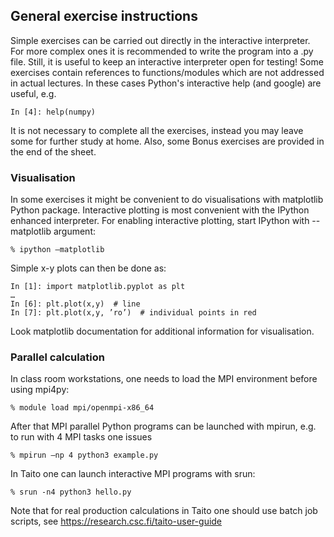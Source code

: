 ## General exercise instructions

Simple exercises can be carried out directly in the interactive interpreter.
For more complex ones it is recommended to write the program into a .py file.
Still, it is useful to keep an interactive interpreter open for testing!
Some exercises contain references to functions/modules which are not addressed
in actual lectures. In these cases Python's interactive help (and google) are
useful, e.g.

```
In [4]: help(numpy)
```

It is not necessary to complete all the exercises, instead you may leave some
for further study at home. Also, some Bonus exercises are provided in the end
of the sheet.

### Visualisation

In some exercises it might be convenient to do visualisations with matplotlib
Python package. Interactive plotting is most convenient with the IPython
enhanced interpreter. For enabling interactive plotting, start IPython with
--matplotlib argument:
```
% ipython –matplotlib
```
Simple x-y plots can then be done as:

```
In [1]: import matplotlib.pyplot as plt
…
In [6]: plt.plot(x,y)  # line
In [7]: plt.plot(x,y, ’ro’)  # individual points in red
```
Look matplotlib documentation for additional information for visualisation.

### Parallel calculation

In class room workstations, one needs to load the MPI environment before using
mpi4py:

```
% module load mpi/openmpi-x86_64
```

After that MPI parallel Python programs can be launched with mpirun, e.g. to
run with 4 MPI tasks one issues

```
% mpirun –np 4 python3 example.py
```

In Taito one can launch interactive MPI programs with srun:

```
% srun -n4 python3 hello.py
```

Note that for real production calculations in Taito one should use batch job
scripts, see https://research.csc.fi/taito-user-guide

